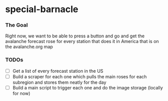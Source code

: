 # special-barnacle

### The Goal

Right now, we want to be able to press a button and go and get the avalanche forecast rose for every station that does it in America that is on the avalanche.org map

### TODOs
- [ ] Get a list of every forecast station in the US
- [ ] Build a scraper for each one which pulls the main roses for each subregion and stores them neatly for the day
- [ ] Build a main script to trigger each one and do the image storage (locally for now)

